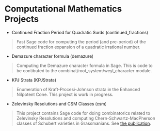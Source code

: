 Computational Mathematics Projects
==================================

* Continued Fraction Period for Quadratic Surds (continued_fractions)

> Fast Sage code for computing the period (and pre-period) of
the continued fraction expansion of a quadratic irrational
number.

* Demazure character formula (demazure)

> Computing the Demazure character formula in Sage. This is code
to be contibuted to the combinat/root_system/weyl_character module.

* KPJ Strata (KPJStrata)

> Enumeration of Kraft-Procesi-Johnson strata in the Enhanced
Nilpotent Cone. This project is work in progress.

* Zelevinsky Resolutions and CSM Classes (csm)

> This project contains Sage code for doing combinatorics related
to Zelevinsky Resolutions and computing Chern-Schwartz-MacPherson
classes of Schubert varieties in Grassmanians. 
See [the publication][1].

[1]: http://dx.doi.org/10.1093/imrn/rnp174


